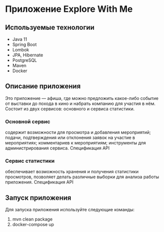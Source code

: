 # Приложение Explore With Me

## Используемые технологии

- Java 11
- Spring Boot
- Lombok
- JPA, Hibernate
- PostgreSQL
- Maven
- Docker

## Описание приложения

Это приложение — афиша, где можно предложить какое-либо событие от выставки до похода в кино и набрать компанию для
участия в нём. Состоит из двух сервисов: основного и сервиса статистики.

### Основной сервис

содержит возможности для просмотра и добавления мероприятий; подачи, подтверждения или отклонения заявок на участие в
мероприятиях; комментариев к мероприятиям; инструменты для администрирования сервиса. Спецификация API

### Сервис статистики

обеспечивает возможность хранения и получения статистики просмотров, позволяет делать различные выборки для анализа
работы приложения. Спецификация API

## Запуск приложения

Для запуска приложения используйте следующие команды:

1) mvn clean package
2) docker-compose up
